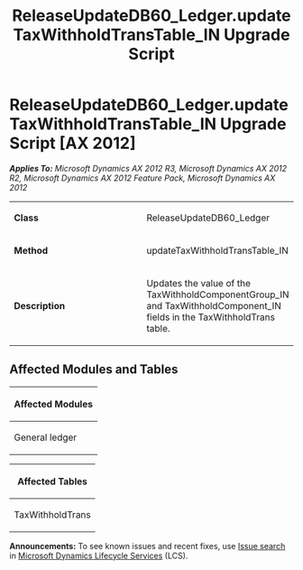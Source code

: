 ﻿---
title: ReleaseUpdateDB60_Ledger.updateTaxWithholdTransTable_IN Upgrade Script
TOCTitle: ReleaseUpdateDB60_Ledger.updateTaxWithholdTransTable_IN Upgrade Script
ms:assetid: b41d9288-4e0c-9c41-3a45-afbb228bb64c
ms:mtpsurl: https://msdn.microsoft.com/en-us/library/JJ736953(v=AX.60)
ms:contentKeyID: 49710637
ms.date: 05/18/2015
mtps_version: v=AX.60
---

# ReleaseUpdateDB60\_Ledger.updateTaxWithholdTransTable\_IN Upgrade Script [AX 2012]


_**Applies To:** Microsoft Dynamics AX 2012 R3, Microsoft Dynamics AX 2012 R2, Microsoft Dynamics AX 2012 Feature Pack, Microsoft Dynamics AX 2012_

<table>
<colgroup>
<col style="width: 50%" />
<col style="width: 50%" />
</colgroup>
<tbody>
<tr class="odd">
<td><p><strong>Class</strong></p></td>
<td><p>ReleaseUpdateDB60_Ledger</p></td>
</tr>
<tr class="even">
<td><p><strong>Method</strong></p></td>
<td><p>updateTaxWithholdTransTable_IN</p></td>
</tr>
<tr class="odd">
<td><p><strong>Description</strong></p></td>
<td><p>Updates the value of the TaxWithholdComponentGroup_IN and TaxWithholdComponent_IN fields in the TaxWithholdTrans table.</p></td>
</tr>
</tbody>
</table>


## Affected Modules and Tables

<table>
<colgroup>
<col style="width: 100%" />
</colgroup>
<thead>
<tr class="header">
<th><p>Affected Modules</p></th>
</tr>
</thead>
<tbody>
<tr class="odd">
<td><p>General ledger</p></td>
</tr>
</tbody>
</table>


<table>
<colgroup>
<col style="width: 100%" />
</colgroup>
<thead>
<tr class="header">
<th><p>Affected Tables</p></th>
</tr>
</thead>
<tbody>
<tr class="odd">
<td><p>TaxWithholdTrans</p></td>
</tr>
</tbody>
</table>

  
**Announcements:** To see known issues and recent fixes, use [Issue search](http://go.microsoft.com/fwlink/?linkid=389258) in [Microsoft Dynamics Lifecycle Services](http://go.microsoft.com/fwlink/?linkid=306505) (LCS).

